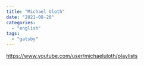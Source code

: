 ```yaml
---
title: "Michael Uloth"
date: "2021-08-20"
categories:
  - "english"
tags:
  - "gatsby"
---
```


https://www.youtube.com/user/michaeluloth/playlists
